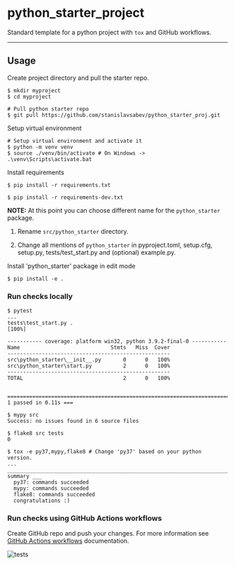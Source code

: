 # python_starter_project

Standard template for a python project with `tox` and GitHub workflows.

---

## Usage

Create project directory and pull the starter repo.

```text
$ mkdir myproject
$ cd myproject

# Pull python starter repo
$ git pull https://github.com/stanislavsabev/python_starter_proj.git
```

Setup virtual environment

```text
# Setup virtual environment and activate it
$ python -m venv venv
$ source ./venv/bin/activate # On Windows -> .\venv\Scripts\activate.bat
```

Install requirements

```text
$ pip install -r requirements.txt
```

```text
$ pip install -r requirements-dev.txt
```

**NOTE:** At this point you can choose different name for the `python_starter` package.

1. Rename `src/python_starter` directory.

2. Change all mentions of `python_starter` in pyproject.toml, setup.cfg, setup.py, tests/test_start.py and (optional) example.py.

Install 'python_starter' package in edit mode

```text
$ pip install -e .
```

### Run checks locally

```text
$ pytest
...
tests\test_start.py .
[100%]

----------- coverage: platform win32, python 3.9.2-final-0 -----------
Name                             Stmts   Miss  Cover
----------------------------------------------------
src\python_starter\__init__.py       0      0   100%
src\python_starter\start.py          2      0   100%
----------------------------------------------------
TOTAL                                2      0   100%


========================================================================= 1 passed in 0.11s ===
```

```text
$ mypy src
Success: no issues found in 6 source files

$ flake8 src tests
0
```

```text
$ tox -e py37,mypy,flake8 # Change 'py37' based on your python version.
...
______________________________________________________________________________ summary ___
  py37: commands succeeded
  mypy: commands succeeded
  flake8: commands succeeded
  congratulations :)
```

### Run checks using GitHub Actions workflows

Create GitHub repo and push your changes.
For more information see [GitHub Actions workflows](https://docs.github.com/en/actions/using-workflows) documentation.

![tests](https://github.com/stanislavsabev/python_starter_proj/actions/workflows/tests.yaml/badge.svg)
